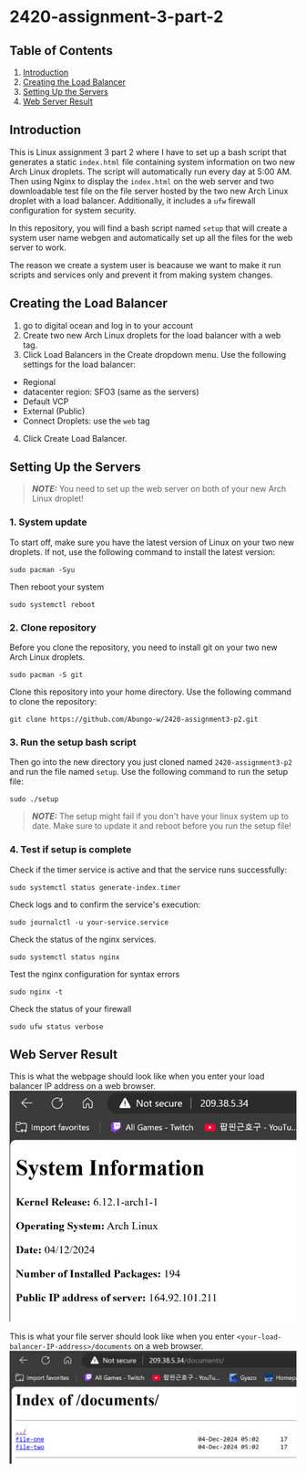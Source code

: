 # 2420-assignment-3-part-2
## Table of Contents
1. [Introduction](#introduction)
2. [Creating the Load Balancer](#creating-the-load-balancer)
3. [Setting Up the Servers](#setting-up-the-servers)
4. [Web Server Result](#web-server-result)

## Introduction
This is Linux assignment 3 part 2 where I have to set up a bash script that generates a static `index.html` file containing system information on two new Arch Linux droplets. The script will automatically run every day at 5:00 AM. Then using Nginx to display the `index.html` on the web server and two downloadable test file on the file server hosted by the two new Arch Linux droplet with a load balancer. Additionally, it includes a `ufw` firewall configuration for system security.

In this repository, you will find a bash script named `setup` that will create a system user name webgen and automatically set up all the files for the web server to work.

The reason we create a system user is beacause we want to make it run scripts and services only and prevent it from making system changes.

## Creating the Load Balancer
1. go to digital ocean and log in to your account
2. Create two new Arch Linux droplets for the load balancer with a web tag.
3. Click Load Balancers in the Create dropdown menu.
Use the following settings for the load balancer:
- Regional
- datacenter region: SFO3 (same as the servers)
- Default VCP
- External (Public)
- Connect Droplets: use the `web` tag
4. Click Create Load Balancer.

## Setting Up the Servers
> **_NOTE:_** You need to set up the web server on both of your new Arch Linux droplet!
### 1. System update
To start off, make sure you have the latest version of Linux on your two new droplets. If not, use the following command to install the latest version:
```
sudo pacman -Syu
```
Then reboot your system
```
sudo systemctl reboot
```
### 2. Clone repository
Before you clone the repository, you need to install git on your two new Arch Linux droplets.
```
sudo pacman -S git
```
Clone this repository into your home directory.
Use the following command to clone the repository:
```
git clone https://github.com/Abungo-w/2420-assignment3-p2.git
```
### 3. Run the setup bash script
Then go into the new directory you just cloned named `2420-assignment3-p2` and run the file named `setup`.
Use the following command to run the setup file:
```
sudo ./setup
```
> **_NOTE:_**  The setup might fail if you don't have your linux system up to date. Make sure to update it and reboot before you run the setup file!

### 4. Test if setup is complete
Check if the timer service is active and that the service runs successfully:
```
sudo systemctl status generate-index.timer
```
Check logs and to confirm the service's execution:
```
sudo journalctl -u your-service.service
```
Check the status of the nginx services.
```
sudo systemctl status nginx
```
Test the nginx configuration for syntax errors
```
sudo nginx -t
```
Check the status of your firewall
```
sudo ufw status verbose
```
## Web Server Result
This is what the webpage should look like when you enter your load balancer IP address on a web browser.
![The webpage for index.html](./assets/server1.png)

This is what your file server should look like when you enter `<your-load-balancer-IP-address>/documents` on a web browser.
![File server page](./assets/file-server.png)

